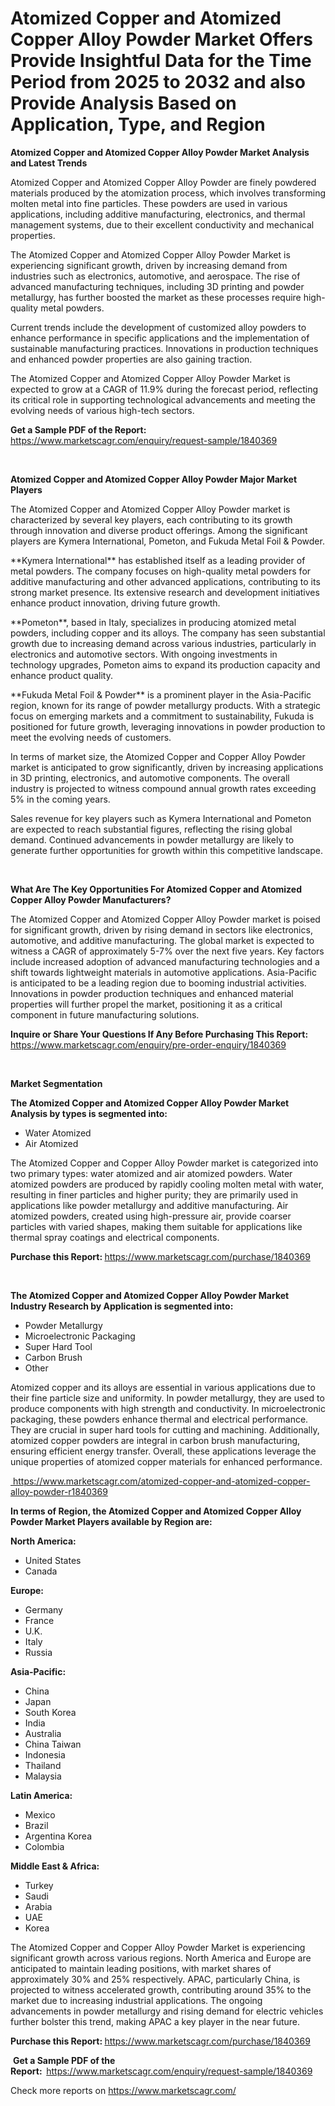 <p><h1>Atomized Copper and Atomized Copper Alloy Powder Market Offers Provide Insightful Data for the Time Period from 2025 to 2032 and also Provide Analysis Based on Application, Type, and Region</h1></p><p><strong>Atomized Copper and Atomized Copper Alloy Powder Market Analysis and Latest Trends</strong></p>
<p><p>Atomized Copper and Atomized Copper Alloy Powder are finely powdered materials produced by the atomization process, which involves transforming molten metal into fine particles. These powders are used in various applications, including additive manufacturing, electronics, and thermal management systems, due to their excellent conductivity and mechanical properties.</p><p>The Atomized Copper and Atomized Copper Alloy Powder Market is experiencing significant growth, driven by increasing demand from industries such as electronics, automotive, and aerospace. The rise of advanced manufacturing techniques, including 3D printing and powder metallurgy, has further boosted the market as these processes require high-quality metal powders.</p><p>Current trends include the development of customized alloy powders to enhance performance in specific applications and the implementation of sustainable manufacturing practices. Innovations in production techniques and enhanced powder properties are also gaining traction. </p><p>The Atomized Copper and Atomized Copper Alloy Powder Market is expected to grow at a CAGR of 11.9% during the forecast period, reflecting its critical role in supporting technological advancements and meeting the evolving needs of various high-tech sectors.</p></p>
<p><strong>Get a Sample PDF of the Report:&nbsp;</strong> <a href="https://www.marketscagr.com/enquiry/request-sample/1840369?utm_campaign=2268&utm_medium=2&utm_source=Github&utm_content=ia&utm_term=03022025&utm_id=atomized-copper-and-atomized-copper-alloy-powder">https://www.marketscagr.com/enquiry/request-sample/1840369</a></p>
<p>&nbsp;</p>
<p><strong>Atomized Copper and Atomized Copper Alloy Powder Major Market Players</strong></p>
<p><p>The Atomized Copper and Atomized Copper Alloy Powder market is characterized by several key players, each contributing to its growth through innovation and diverse product offerings. Among the significant players are Kymera International, Pometon, and Fukuda Metal Foil & Powder.</p><p>**Kymera International** has established itself as a leading provider of metal powders. The company focuses on high-quality metal powders for additive manufacturing and other advanced applications, contributing to its strong market presence. Its extensive research and development initiatives enhance product innovation, driving future growth.</p><p>**Pometon**, based in Italy, specializes in producing atomized metal powders, including copper and its alloys. The company has seen substantial growth due to increasing demand across various industries, particularly in electronics and automotive sectors. With ongoing investments in technology upgrades, Pometon aims to expand its production capacity and enhance product quality.</p><p>**Fukuda Metal Foil & Powder** is a prominent player in the Asia-Pacific region, known for its range of powder metallurgy products. With a strategic focus on emerging markets and a commitment to sustainability, Fukuda is positioned for future growth, leveraging innovations in powder production to meet the evolving needs of customers.</p><p>In terms of market size, the Atomized Copper and Copper Alloy Powder market is anticipated to grow significantly, driven by increasing applications in 3D printing, electronics, and automotive components. The overall industry is projected to witness compound annual growth rates exceeding 5% in the coming years.</p><p>Sales revenue for key players such as Kymera International and Pometon are expected to reach substantial figures, reflecting the rising global demand. Continued advancements in powder metallurgy are likely to generate further opportunities for growth within this competitive landscape.</p></p>
<p>&nbsp;</p>
<p><strong>What Are The Key Opportunities For Atomized Copper and Atomized Copper Alloy Powder Manufacturers?</strong></p>
<p><p>The Atomized Copper and Atomized Copper Alloy Powder market is poised for significant growth, driven by rising demand in sectors like electronics, automotive, and additive manufacturing. The global market is expected to witness a CAGR of approximately 5-7% over the next five years. Key factors include increased adoption of advanced manufacturing technologies and a shift towards lightweight materials in automotive applications. Asia-Pacific is anticipated to be a leading region due to booming industrial activities. Innovations in powder production techniques and enhanced material properties will further propel the market, positioning it as a critical component in future manufacturing solutions.</p></p>
<p><strong>Inquire or Share Your Questions If Any Before Purchasing This Report:</strong> <a href="https://www.marketscagr.com/enquiry/pre-order-enquiry/1840369?utm_campaign=2268&utm_medium=2&utm_source=Github&utm_content=ia&utm_term=03022025&utm_id=atomized-copper-and-atomized-copper-alloy-powder">https://www.marketscagr.com/enquiry/pre-order-enquiry/1840369</a></p>
<p>&nbsp;</p>
<p><strong>Market Segmentation</strong></p>
<p><strong>The Atomized Copper and Atomized Copper Alloy Powder Market Analysis by types is segmented into:</strong></p>
<p><ul><li>Water Atomized</li><li>Air Atomized</li></ul></p>
<p><p>The Atomized Copper and Copper Alloy Powder market is categorized into two primary types: water atomized and air atomized powders. Water atomized powders are produced by rapidly cooling molten metal with water, resulting in finer particles and higher purity; they are primarily used in applications like powder metallurgy and additive manufacturing. Air atomized powders, created using high-pressure air, provide coarser particles with varied shapes, making them suitable for applications like thermal spray coatings and electrical components.</p></p>
<p><strong>Purchase this Report:&nbsp;</strong><a href="https://www.marketscagr.com/purchase/1840369?utm_campaign=2268&utm_medium=2&utm_source=Github&utm_content=ia&utm_term=03022025&utm_id=atomized-copper-and-atomized-copper-alloy-powder">https://www.marketscagr.com/purchase/1840369</a></p>
<p>&nbsp;</p>
<p><strong>The Atomized Copper and Atomized Copper Alloy Powder Market Industry Research by Application is segmented into:</strong></p>
<p><ul><li>Powder Metallurgy</li><li>Microelectronic Packaging</li><li>Super Hard Tool</li><li>Carbon Brush</li><li>Other</li></ul></p>
<p><p>Atomized copper and its alloys are essential in various applications due to their fine particle size and uniformity. In powder metallurgy, they are used to produce components with high strength and conductivity. In microelectronic packaging, these powders enhance thermal and electrical performance. They are crucial in super hard tools for cutting and machining. Additionally, atomized copper powders are integral in carbon brush manufacturing, ensuring efficient energy transfer. Overall, these applications leverage the unique properties of atomized copper materials for enhanced performance.</p></p>
<p><a href="https://www.marketscagr.com/atomized-copper-and-atomized-copper-alloy-powder-r1840369?utm_campaign=2268&utm_medium=2&utm_source=Github&utm_content=ia&utm_term=03022025&utm_id=atomized-copper-and-atomized-copper-alloy-powder">&nbsp;https://www.marketscagr.com/atomized-copper-and-atomized-copper-alloy-powder-r1840369</a></p>
<p><strong>In terms of Region, the Atomized Copper and Atomized Copper Alloy Powder Market Players available by Region are:</strong></p>
<p>
    <p> <strong> North America: </strong>
        <ul>
            <li>United States</li>
            <li>Canada</li>
        </ul>
        </p> 
    <p> <strong> Europe: </strong>
        <ul>
            <li>Germany</li>
            <li>France</li>
            <li>U.K.</li>
            <li>Italy</li>
            <li>Russia</li>
        </ul>
        </p> 
    <p> <strong> Asia-Pacific: </strong>
        <ul>
            <li>China</li>
            <li>Japan</li>
            <li>South Korea</li>
            <li>India</li>
            <li>Australia</li>
            <li>China Taiwan</li>
            <li>Indonesia</li>
            <li>Thailand</li>
            <li>Malaysia</li>
        </ul>
        </p> 
    <p> <strong> Latin America: </strong>
        <ul>
            <li>Mexico</li>
            <li>Brazil</li>
            <li>Argentina Korea</li>
            <li>Colombia</li>
        </ul>
        </p> 
    <p> <strong> Middle East & Africa: </strong>
        <ul>
            <li>Turkey</li>
            <li>Saudi</li>
            <li>Arabia</li>
            <li>UAE</li>
            <li>Korea</li>
        </ul>
    </p>
    </p>
<p><p>The Atomized Copper and Copper Alloy Powder Market is experiencing significant growth across various regions. North America and Europe are anticipated to maintain leading positions, with market shares of approximately 30% and 25% respectively. APAC, particularly China, is projected to witness accelerated growth, contributing around 35% to the market due to increasing industrial applications. The ongoing advancements in powder metallurgy and rising demand for electric vehicles further bolster this trend, making APAC a key player in the near future.</p></p>
<p><strong>Purchase this Report: </strong><a href="https://www.marketscagr.com/purchase/1840369?utm_campaign=2268&utm_medium=2&utm_source=Github&utm_content=ia&utm_term=03022025&utm_id=atomized-copper-and-atomized-copper-alloy-powder">https://www.marketscagr.com/purchase/1840369</a></p>
<p>&nbsp;<strong>Get a Sample PDF of the Report:&nbsp;&nbsp;</strong><a href="https://www.marketscagr.com/enquiry/request-sample/1840369?utm_campaign=2268&utm_medium=2&utm_source=Github&utm_content=ia&utm_term=03022025&utm_id=atomized-copper-and-atomized-copper-alloy-powder">https://www.marketscagr.com/enquiry/request-sample/1840369</a></p>
<p><strong></strong></p>
<p>Check more reports on <a href="https://www.marketscagr.com/?utm_campaign=2268&utm_medium=2&utm_source=Github&utm_content=ia&utm_term=03022025&utm_id=atomized-copper-and-atomized-copper-alloy-powder">https://www.marketscagr.com/</a></p>